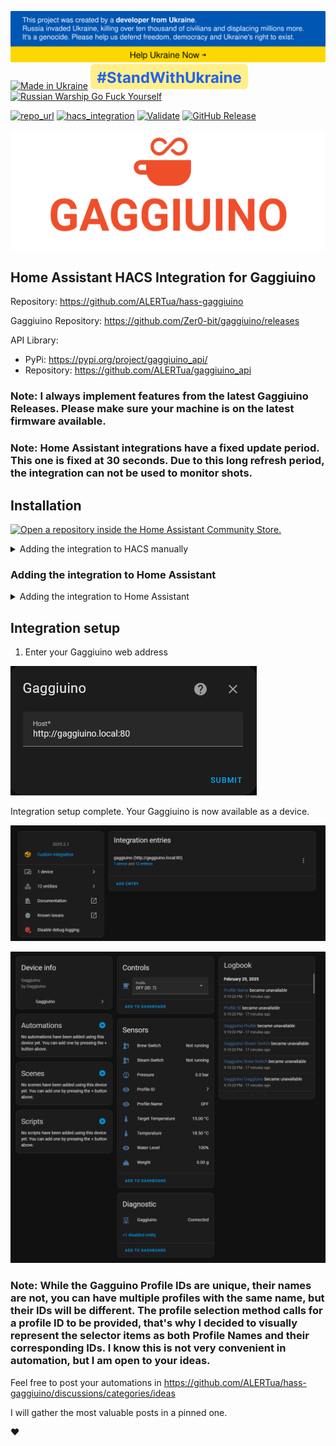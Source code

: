[![Stand With Ukraine](https://raw.githubusercontent.com/vshymanskyy/StandWithUkraine/main/banner-direct-single.svg)](https://stand-with-ukraine.pp.ua)
[![Made in Ukraine](https://img.shields.io/badge/made_in-Ukraine-ffd700.svg?labelColor=0057b7)](https://stand-with-ukraine.pp.ua)
[![Stand With Ukraine](https://raw.githubusercontent.com/vshymanskyy/StandWithUkraine/main/badges/StandWithUkraine.svg)](https://stand-with-ukraine.pp.ua)
[![Russian Warship Go Fuck Yourself](https://raw.githubusercontent.com/vshymanskyy/StandWithUkraine/main/badges/RussianWarship.svg)](https://stand-with-ukraine.pp.ua)

[![repo_url](https://img.shields.io/badge/GitHub-grey?logo=github&logoColor=white)](https://github.com/ALERTua/hass-gaggiuino)
[![hacs_integration](https://img.shields.io/badge/HACS-Integration-blue.svg)](https://my.home-assistant.io/redirect/hacs_repository/?owner=ALERTua&repository=hass-gaggiuino&category=Integration)
[![Validate](https://github.com/ALERTua/hass-gaggiuino/actions/workflows/validate.yml/badge.svg)](https://github.com/ALERTua/hass-gaggiuino/actions/workflows/validate.yml)
[![GitHub Release](https://img.shields.io/github/v/release/ALERTua/hass-gaggiuino)](https://github.com/ALERTua/hass-gaggiuino/releases)


![](/images/logo.png)

Home Assistant HACS Integration for Gaggiuino
---------------------------
Repository: https://github.com/ALERTua/hass-gaggiuino

Gaggiuino Repository: https://github.com/Zer0-bit/gaggiuino/releases

API Library:
- PyPi: https://pypi.org/project/gaggiuino_api/
- Repository: https://github.com/ALERTua/gaggiuino_api

### Note: I always implement features from the latest Gaggiuino Releases. Please make sure your machine is on the latest firmware available.
### Note: Home Assistant integrations have a fixed update period. This one is fixed at 30 seconds. Due to this long refresh period, the integration can not be used to monitor shots.

## Installation

[![Open a repository inside the Home Assistant Community Store.](https://my.home-assistant.io/badges/hacs_repository.svg)](https://my.home-assistant.io/redirect/hacs_repository/?owner=ALERTua&repository=hass-gaggiuino&category=Integration)
<details><summary> Adding the integration to HACS manually </summary>

1. Add HACS Custom Repository for this project

![img](/images/15_HACS_add_repo.png)

2. The integration can now be found in the HACS Community Store

![img](/images/16_HACS_repo_added.png)

3. Open the integration in the HACS Community Store
and download it using the corresponding button in the lower right corner.

![img](/images/17_HACS_select_repo.png)

4. Restart your Home Assistant

</details>

### Adding the integration to Home Assistant

<details><summary> Adding the integration to Home Assistant </summary>

5. Open your Settings→Devices&Services, press Add Integration button in the lower right corner,
search for this integration, and select it.

![img](/images/25_add_integration.png)

</details>

## Integration setup

1. Enter your Gaggiuino web address

![img](/images/26_config_flow.png)

Integration setup complete. Your Gaggiuino is now available as a device.

![img](/images/35_integration_entries.png)

![img](/images/45_integration_device.png)

### Note: While the Gagguino Profile IDs are unique, their names are not, you can have multiple profiles with the same name, but their IDs will be different. The profile selection method calls for a profile ID to be provided, that's why I decided to visually represent the selector items as both Profile Names and their corresponding IDs. I know this is not very convenient in automation, but I am open to your ideas.

Feel free to post your automations in https://github.com/ALERTua/hass-gaggiuino/discussions/categories/ideas

I will gather the most valuable posts in a pinned one.

❤️

